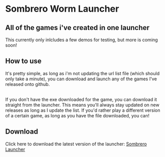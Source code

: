 # Sombrero Worm Launcher

## All of the games i've created in one launcher
This currently only inlcludes a few demos for testing, but more is coming soon!

## How to use
It's pretty simple, as long as i'm not updating the url list file (which should only take a minute), you can download and launch any of the games I've released onto github.
<br><br>

If you don't have the exe downloaded for the game, you can download it straight from the launcher. This means you'll always stay updated on new releases as long as I update the list. If you'd rather play a different version of a certain game, as long as you have the file downloaded, you can!

## Download
Click here to download the latest version of the launcher:
<a href=https://github.com/KingToot14/Sombrero-Launcher/releases/download/launcher/v1.0.exe target="_blank" rel="noopener noreferrer">Sombrero Launcher</a>
